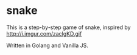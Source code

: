 # snake
This is a step-by-step game of snake, inspired by http://i.imgur.com/zaclgKD.gif

Written in Golang and Vanilla JS.
